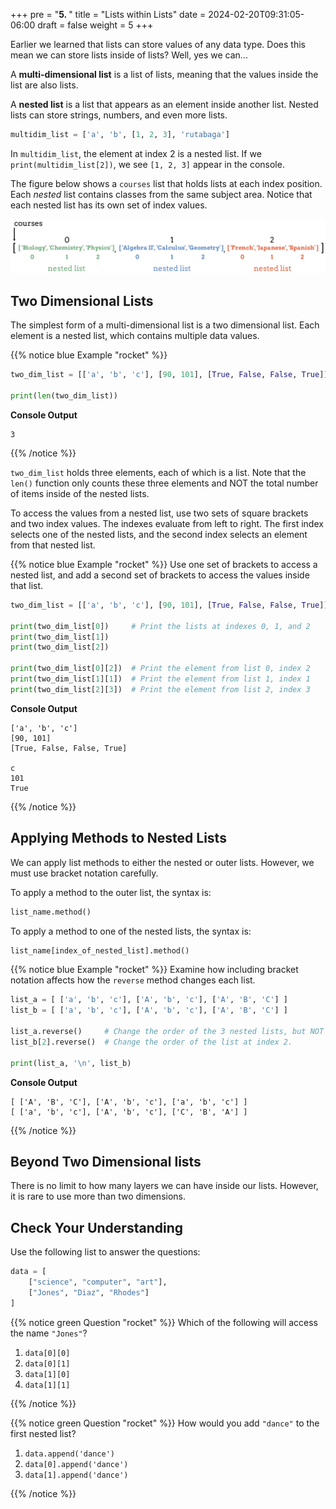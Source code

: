 +++
pre = "<b>5. </b>"
title = "Lists within Lists"
date = 2024-02-20T09:31:05-06:00
draft = false
weight = 5
+++

Earlier we learned that lists can store values of any data type. Does this mean
we can store lists inside of lists? Well, yes we can...

A **multi-dimensional list** is a list of lists, meaning that the values inside
the list are also lists.

A **nested list** is a list that appears as an element inside another list.
Nested lists can store strings, numbers, and even more lists.

```python
multidim_list = ['a', 'b', [1, 2, 3], 'rutabaga']
```

In `multidim_list`, the element at index 2 is a nested list. If we
`print(multidim_list[2])`, we see `[1, 2, 3]` appear in the console.

The figure below shows a `courses` list that holds lists at each index
position. Each *nested* list contains classes from the same subject area.
Notice that each nested list has its own set of index values.

![A label, 'courses', pointing to a list that contains lists at it's three indexes. Each nested list contains classes from the same subject area.](pictures/multi-dim-list.png?classes=border)

## Two Dimensional Lists

The simplest form of a multi-dimensional list is a two dimensional list. Each
element is a nested list, which contains multiple data values.

{{% notice blue Example "rocket" %}}
```python
two_dim_list = [['a', 'b', 'c'], [90, 101], [True, False, False, True]]

print(len(two_dim_list))
```

**Console Output**

```console
3
```
{{% /notice %}}

`two_dim_list` holds three elements, each of which is a list. Note that the
`len()` function only counts these three elements and NOT the total number of
items inside of the nested lists.

To access the values from a nested list, use two sets of square brackets and
two index values. The indexes evaluate from left to right. The first index
selects one of the nested lists, and the second index selects an element from
that nested list.

{{% notice blue Example "rocket" %}}
Use one set of brackets to access a nested list, and add a second set of
brackets to access the values inside that list.

```python {linenos=table}
two_dim_list = [['a', 'b', 'c'], [90, 101], [True, False, False, True]]

print(two_dim_list[0])     # Print the lists at indexes 0, 1, and 2
print(two_dim_list[1])
print(two_dim_list[2])

print(two_dim_list[0][2])  # Print the element from list 0, index 2
print(two_dim_list[1][1])  # Print the element from list 1, index 1
print(two_dim_list[2][3])  # Print the element from list 2, index 3
```

**Console Output**

```console
['a', 'b', 'c']
[90, 101]
[True, False, False, True]

c
101
True
```
{{% /notice %}}

## Applying Methods to Nested Lists

We can apply list methods to either the nested or outer lists. However,
we must use bracket notation carefully.

To apply a method to the outer list, the syntax is:

```python
list_name.method()
```

To apply a method to one of the nested lists, the syntax is:

```python
list_name[index_of_nested_list].method()
```

{{% notice blue Example "rocket" %}}
Examine how including bracket notation affects how the ``reverse`` method
changes each list.

```python {linenos=table}
list_a = [ ['a', 'b', 'c'], ['A', 'b', 'c'], ['A', 'B', 'C'] ]
list_b = [ ['a', 'b', 'c'], ['A', 'b', 'c'], ['A', 'B', 'C'] ]

list_a.reverse()     # Change the order of the 3 nested lists, but NOT their elements.
list_b[2].reverse()  # Change the order of the list at index 2.

print(list_a, '\n', list_b)
```

**Console Output**

```console
[ ['A', 'B', 'C'], ['A', 'b', 'c'], ['a', 'b', 'c'] ] 
[ ['a', 'b', 'c'], ['A', 'b', 'c'], ['C', 'B', 'A'] ]
```
{{% /notice %}}


## Beyond Two Dimensional lists

There is no limit to how many layers we can have inside our lists. However, it
is rare to use more than two dimensions.

## Check Your Understanding

Use the following list to answer the questions:

```python {linenos=table}
data = [
    ["science", "computer", "art"],
    ["Jones", "Diaz", "Rhodes"]
]
```

{{% notice green Question "rocket" %}}
Which of the following will access the name `"Jones"`?

1. `data[0][0]`
1. `data[0][1]`
1. `data[1][0]`
1. `data[1][1]`

<!-- Solution: 3 -->
{{% /notice %}}

{{% notice green Question "rocket" %}}
How would you add `"dance"` to the first nested list?

1. `data.append('dance')`
1. `data[0].append('dance')`
1. `data[1].append('dance')`

<!-- Solution: 2 -->
{{% /notice %}}